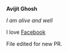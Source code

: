
**Avijit Ghosh**

*I am alive and well*

I love [Facebook](http://facebook.com)

File edited for new PR.